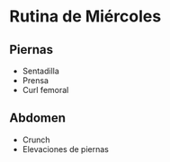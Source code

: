 # Rutina de Miércoles

## Piernas
- Sentadilla
- Prensa
- Curl femoral

## Abdomen
- Crunch
- Elevaciones de piernas